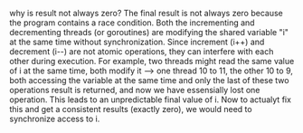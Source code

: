 why is result not always zero?
The final result is not always zero because the program contains a race condition. Both the incrementing and decrementing threads (or goroutines) are modifying the shared variable "i" at the same time without synchronization. Since increment (i++) and decrement (i--) are not atomic operations, they can interfere with each other during execution. 
For example, two threads might read the same value of i at the same time, both modify it --> one thread 10 to 11, the other 10 to 9, both accessing the variable at the same time and only the last of these two operations result is returned, and now we have essensially lost one operation. This leads to an unpredictable final value of i.
Now to actualyt fix this and get a consistent results (exactly zero), we would need to synchronize access to i.